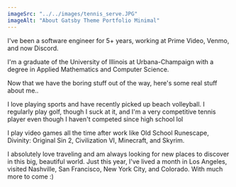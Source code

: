 ```yaml
---
imageSrc: "../../images/tennis_serve.JPG"
imageAlt: "About Gatsby Theme Portfolio Minimal"
---
```


I've been a software engineer for 5+ years, working at Prime Video, Venmo, and now Discord. 

I'm a graduate of the University of Illinois at Urbana-Champaign with a degree in Applied Mathematics and Computer Science. 

Now that we have the boring stuff out of the way, here's some real stuff about me..

I love playing sports and have recently picked up beach volleyball. I regularly play golf, though I suck at it, and I'm a very competitive tennis player even though I haven't competed since high school lol

I play video games all the time after work like Old School Runescape, Divinity: Original Sin 2, Civilization VI, Minecraft, and Skyrim. 

I absolutely love traveling and am always looking for new places to discover in this big, beautiful world. Just this year, I've lived a month in Los Angeles, visited Nashville, San Francisco, New York City, and Colorado. With much more to come :)